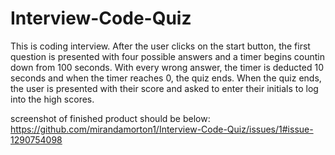 # Interview-Code-Quiz
This is coding interview. After the user clicks on the start button, the first question is presented with four possible answers and a timer begins countin down from 100 seconds. With every wrong answer, the timer is deducted 10 seconds and when the timer reaches 0, the quiz ends. When the quiz ends, the user is presented with their score and asked to enter their initials to log into the high scores.

screenshot of finished product should be below:
https://github.com/mirandamorton1/Interview-Code-Quiz/issues/1#issue-1290754098